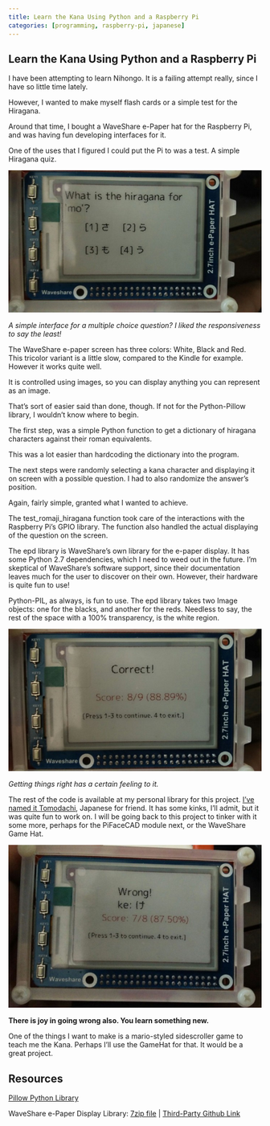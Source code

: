 ```yaml
---
title: Learn the Kana Using Python and a Raspberry Pi
categories: [programming, raspberry-pi, japanese]
---
```


## Learn the Kana Using Python and a Raspberry Pi

I have been attempting to learn Nihongo. It is a failing attempt really, since I have so little time lately.

However, I wanted to make myself flash cards or a simple test for the Hiragana.

Around that time, I bought a WaveShare e-Paper hat for the Raspberry Pi, and was having fun developing interfaces for it.

One of the uses that I figured I could put the Pi to was a test. A simple Hiragana quiz.

![Quiz](/assets/images/posts/kana/quiz-1.jpeg)

*A simple interface for a multiple choice question? I liked the responsiveness to say the least!*

The WaveShare e-paper screen has three colors: White, Black and Red. This tricolor variant is a little slow, compared to the Kindle for example. However it works quite well.

It is controlled using images, so you can display anything you can represent as an image.

That’s sort of easier said than done, though. If not for the Python-Pillow library, I wouldn’t know where to begin.

The first step, was a simple Python function to get a dictionary of hiragana characters against their roman equivalents.

This was a lot easier than hardcoding the dictionary into the program.

The next steps were randomly selecting a kana character and displaying it on screen with a possible question. I had to also randomize the answer’s position.

Again, fairly simple, granted what I wanted to achieve.

The test_romaji_hiragana function took care of the interactions with the Raspberry Pi’s GPIO library. The function also handled the actual displaying of the question on the screen.

The epd library is WaveShare’s own library for the e-paper display. It has some Python 2.7 dependencies, which I need to weed out in the future. I’m skeptical of WaveShare’s software support, since their documentation leaves much for the user to discover on their own. However, their hardware is quite fun to use!

Python-PIL, as always, is fun to use. The epd library takes two Image objects: one for the blacks, and another for the reds. Needless to say, the rest of the space with a 100% transparency, is the white region.

![Quiz](/assets/images/posts/kana/quiz-2.jpeg)

*Getting things right has a certain feeling to it.*

The rest of the code is available at my personal library for this project. [I’ve named it Tomodachi](https://github.com/stonecharioteer/tomodachi), Japanese for friend. It has some kinks, I’ll admit, but it was quite fun to work on. I will be going back to this project to tinker with it some more, perhaps for the PiFaceCAD module next, or the WaveShare Game Hat.

![Quiz](/assets/images/posts/kana/quiz-3.jpeg)

**There is joy in going wrong also. You learn something new.**

One of the things I want to make is a mario-styled sidescroller game to teach me the Kana. Perhaps I’ll use the GameHat for that. It would be a great project.

## Resources

[Pillow Python Library](https://pillow.readthedocs.io/en/5.2.x/)

WaveShare e-Paper Display Library: [7zip file](https://www.waveshare.com/w/upload/archive/e/eb/20171228082252%214.3inch-e-Paper-Code.7z) | [Third-Party Github Link](https://github.com/tmseth/waveshare-epd-library)

